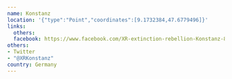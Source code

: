 ```yaml
---
name: Konstanz
location: '{"type":"Point","coordinates":[9.1732384,47.6779496]}'
links:
  others: 
  facebook: https://www.facebook.com/XR-extinction-rebellion-Konstanz-829605844041451/
others:
- Twitter
- "@XRKonstanz"
country: Germany
---
```

